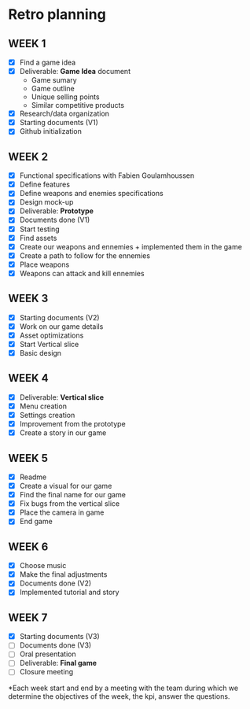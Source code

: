 # Retro planning

## WEEK 1

- [x] Find a game idea
- [x] Deliverable: **Game Idea** document
  - Game sumary
  - Game outline
  - Unique selling points
  - Similar competitive products
- [x] Research/data organization
- [x] Starting documents (V1)
- [x] Github initialization

## WEEK 2

- [x] Functional specifications with Fabien Goulamhoussen
- [x] Define features
- [x] Define weapons and enemies specifications
- [x] Design mock-up
- [x] Deliverable: **Prototype**
- [x] Documents done (V1)
- [x] Start testing
- [x] Find assets
- [x] Create our weapons and ennemies + implemented them in the game
- [x] Create a path to follow for the ennemies
- [x] Place weapons
- [x] Weapons can attack and kill ennemies

## WEEK 3

- [x] Starting documents (V2)
- [x] Work on our game details
- [x] Asset optimizations
- [x] Start Vertical slice
- [x] Basic design

## WEEK 4

- [x] Deliverable: **Vertical slice**
- [x] Menu creation
- [x] Settings creation
- [x] Improvement from the prototype
- [x] Create a story in our game

## WEEK 5

- [x] Readme
- [x] Create a visual for our game
- [x] Find the final name for our game
- [x] Fix bugs from the vertical slice
- [x] Place the camera in game
- [x] End game

## WEEK 6

- [x] Choose music
- [x] Make the final adjustments
- [x] Documents done (V2)
- [x] Implemented tutorial and story

## WEEK 7

- [x] Starting documents (V3)
- [ ] Documents done (V3)
- [ ] Oral presentation
- [ ] Deliverable: **Final game**
- [ ] Closure meeting

*Each week start and end by a meeting with the team during which we determine the objectives of the week, the kpi, answer the questions.
